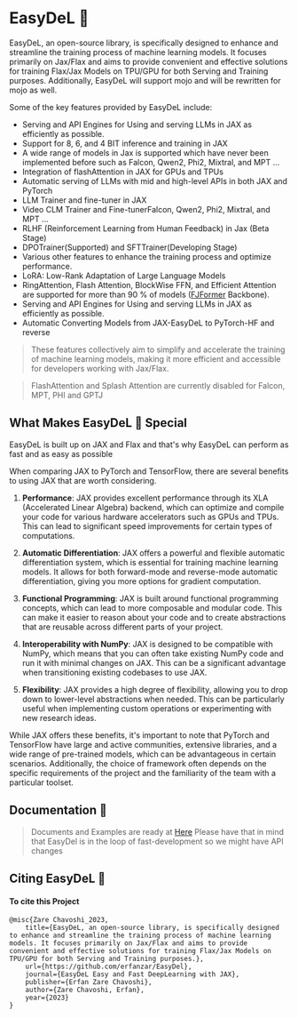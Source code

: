 # EasyDeL 🔮

EasyDeL, an open-source library, is specifically designed to enhance and streamline the training process of machine
learning models. It focuses primarily on Jax/Flax and aims to provide convenient and effective solutions for training
Flax/Jax Models on TPU/GPU for both Serving and Training purposes. Additionally, EasyDeL will support mojo and will be
rewritten for mojo as well.

Some of the key features provided by EasyDeL include:

- Serving and API Engines for Using and serving LLMs in JAX as efficiently as possible.
- Support for 8, 6, and 4 BIT inference and training in JAX
- A wide range of models in Jax is supported which have never been implemented before such as Falcon, Qwen2, Phi2,
  Mixtral, and MPT ...
- Integration of flashAttention in JAX for GPUs and TPUs
- Automatic serving of LLMs with mid and high-level APIs in both JAX and PyTorch
- LLM Trainer and fine-tuner in JAX
- Video CLM Trainer and Fine-tunerFalcon, Qwen2, Phi2, Mixtral, and MPT ...
- RLHF (Reinforcement Learning from Human Feedback) in Jax (Beta Stage)
- DPOTrainer(Supported) and SFTTrainer(Developing Stage)
- Various other features to enhance the training process and optimize performance.
- LoRA: Low-Rank Adaptation of Large Language Models
- RingAttention, Flash Attention, BlockWise FFN, and Efficient Attention are supported for more than 90 % of models
  ([FJFormer](https://github.com/erfanzar/FJFormer) Backbone).
- Serving and API Engines for Using and serving LLMs in JAX as efficiently as possible.
- Automatic Converting Models from JAX-EasyDeL to PyTorch-HF and reverse

> These features collectively aim to simplify and accelerate the training of machine learning models, making it more
> efficient and accessible for developers working with Jax/Flax.

> FlashAttention and Splash Attention are currently disabled for Falcon, MPT, PHI and GPTJ

## What Makes EasyDeL 🔮 Special

EasyDeL is built up on JAX and Flax and that's why EasyDeL can perform as fast and as easy
as possible

When comparing JAX to PyTorch and TensorFlow, there are several benefits to using JAX that are worth considering.

1. **Performance**: JAX provides excellent performance through its XLA (Accelerated Linear Algebra) backend, which can
   optimize and compile your code for various hardware accelerators such as GPUs and TPUs. This can lead to significant
   speed improvements for certain types of computations.

2. **Automatic Differentiation**: JAX offers a powerful and flexible automatic differentiation system, which is
   essential for training machine learning models. It allows for both forward-mode and reverse-mode automatic
   differentiation, giving you more options for gradient computation.

3. **Functional Programming**: JAX is built around functional programming concepts, which can lead to more composable
   and modular code. This can make it easier to reason about your code and to create abstractions that are reusable
   across different parts of your project.

4. **Interoperability with NumPy**: JAX is designed to be compatible with NumPy, which means that you can often take
   existing NumPy code and run it with minimal changes on JAX. This can be a significant advantage when transitioning
   existing codebases to use JAX.

5. **Flexibility**: JAX provides a high degree of flexibility, allowing you to drop down to lower-level abstractions
   when needed. This can be particularly useful when implementing custom operations or experimenting with new research
   ideas.

While JAX offers these benefits, it's important to note that PyTorch and TensorFlow have large and active communities,
extensive libraries, and a wide range of pre-trained models, which can be advantageous in certain scenarios.
Additionally, the choice of framework often depends on the specific requirements of the project and the familiarity of
the team with a particular toolset.

## Documentation 💫

> Documents and Examples are ready at [Here](https://erfanzar.github.io/EasyDeL)
> Please have that in mind that EasyDel is in the loop of fast-development
> so we might have API changes

## Citing EasyDeL 🥶

#### To cite this Project

```misc
@misc{Zare Chavoshi_2023,
    title={EasyDeL, an open-source library, is specifically designed to enhance and streamline the training process of machine learning models. It focuses primarily on Jax/Flax and aims to provide convenient and effective solutions for training Flax/Jax Models on TPU/GPU for both Serving and Training purposes.},
    url={https://github.com/erfanzar/EasyDel},
    journal={EasyDeL Easy and Fast DeepLearning with JAX},
    publisher={Erfan Zare Chavoshi},
    author={Zare Chavoshi, Erfan},
    year={2023}
} 
```
